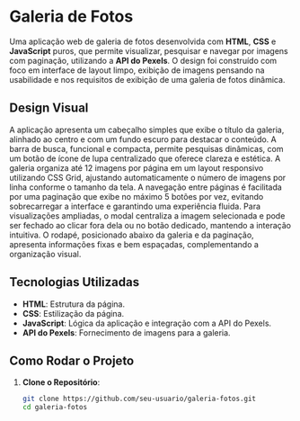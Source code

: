 # Galeria de Fotos

Uma aplicação web de galeria de fotos desenvolvida com **HTML**, **CSS** e **JavaScript** puros, 
que permite visualizar, pesquisar e navegar por imagens com paginação, utilizando a **API do Pexels**.
O design foi construído com foco em interface de layout limpo, exibição de imagens pensando na usabilidade 
e nos requisitos de exibição de uma galeria de fotos dinâmica.

## Design Visual

A aplicação apresenta um cabeçalho simples que exibe o título da galeria, alinhado ao centro e com um fundo escuro 
para destacar o conteúdo. A barra de busca, funcional e compacta, permite pesquisas dinâmicas, com um botão de ícone 
de lupa centralizado que oferece clareza e estética. A galeria organiza até 12 imagens por página em um layout responsivo 
utilizando CSS Grid, ajustando automaticamente o número de imagens por linha conforme o tamanho da tela. A navegação entre 
páginas é facilitada por uma paginação que exibe no máximo 5 botões por vez, evitando sobrecarregar a interface 
e garantindo uma experiência fluida. Para visualizações ampliadas, o modal centraliza a imagem selecionada e pode ser 
fechado ao clicar fora dela ou no botão dedicado, mantendo a interação intuitiva. O rodapé, 
posicionado abaixo da galeria e da paginação, apresenta informações fixas e bem espaçadas, 
complementando a organização visual.

## Tecnologias Utilizadas

- **HTML**: Estrutura da página.
- **CSS**: Estilização da página.
- **JavaScript**: Lógica da aplicação e integração com a API do Pexels.
- **API do Pexels**: Fornecimento de imagens para a galeria.

## Como Rodar o Projeto

1. **Clone o Repositório**:
   ```bash
   git clone https://github.com/seu-usuario/galeria-fotos.git
   cd galeria-fotos
